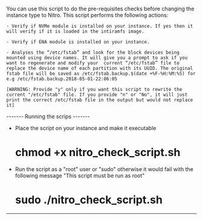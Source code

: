 You can use this script to do the pre-requisites checks before changing the instance type to Nitro. This script performs the following actions:

    - Verify if NVMe module is installed on your instance. If yes then it will verify if it is loaded in the intiramfs image.

    - Verify if ENA module is installed on your instance.

    - Analyses the “/etc/fstab” and look for the block devices being mounted using device names. It will give you a prompt to ask if you want to regenerate and modify your  current “/etc/fstab” file to replace the device name of each partition with its UUID. The original fstab file will be saved as /etc/fstab.backup.$(date +%F-%H:%M:%S) for e.g /etc/fstab.backup.2018-05-01-22:06:05

    [WARNING: Provide "y" only if you want this script to rewrite the current "/etc/fstab" file. If you provide "n" or "No", it will just print the correct /etc/fstab file in the output but would not replace it]


------- Running the scrips -------

- Place the script on your instance and make it executable

    # chmod +x nitro_check_script.sh

- Run the script as a "root" user or "sudo" otherwise it would fail with the following message "This script must be run as root"

    # sudo ./nitro_check_script.sh

----------------------------------

